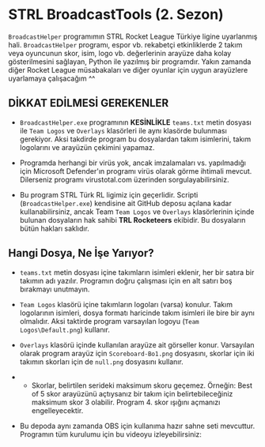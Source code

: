 # STRL BroadcastTools (2. Sezon)

`BroadcastHelper` programımın STRL Rocket League Türkiye ligine uyarlanmış hali. `BroadcastHelper` programı, espor vb. rekabetçi etkinliklerde 2 takım veya oyuncunun skor, isim, logo vb. değerlerinin arayüze daha kolay gösterilmesini sağlayan, Python ile yazılmış bir programdır. Yakın zamanda diğer Rocket League müsabakaları ve diğer oyunlar için uygun arayüzlere uyarlamaya çalışacağım ^^

## DİKKAT EDİLMESİ GEREKENLER

- `BroadcastHelper.exe` programının **KESİNLİKLE** `teams.txt` metin dosyası ile `Team Logos` ve `Overlays` klasörleri ile aynı klasörde bulunması gerekiyor. Aksi takdirde program bu dosyalardan takım isimlerini, takım logolarını ve arayüzün çekimini yapamaz.

- Programda herhangi bir virüs yok, ancak imzalamaları vs. yapılmadığı için Microsoft Defender'ın programı virüs olarak görme ihtimali mevcut. Dilerseniz programı virustotal.com üzerinden sorgulayabilirsiniz.

- Bu program STRL Türk RL ligimiz için geçerlidir. Scripti (`BroadcastHelper.exe`) kendisine ait GitHub deposu açılana kadar kullanabilirsiniz, ancak Team `Team Logos` ve `Overlays` klasörlerinin içinde bulunan dosyaların hak sahibi **TRL Rocketeers** ekibidir. Bu dosyaların bütün hakları saklıdır.

## Hangi Dosya, Ne İşe Yarıyor?

- `teams.txt` metin dosyası içine takımların isimleri eklenir, her bir satıra bir takımın adı yazılır. Programın doğru çalışması için en alt satırı boş bırakmayı unutmayın.

- `Team Logos` klasörü içine takımların logoları (varsa) konulur. Takım logolarının isimleri, dosya formatı haricinde takım isimleri ile bire bir aynı olmalıdır. Aksi taktirde program varsayılan logoyu (`Team Logos\Default.png`) kullanır.

- `Overlays` klasörü içinde kullanılan arayüze ait görseller konur. Varsayılan olarak program arayüz için `Scoreboard-Bo1.png` dosyasını, skorlar için iki takımın skorları için de `null.png` dosyasını kullanır. 
- - Skorlar, belirtilen serideki maksimum skoru geçemez. Örneğin: Best of 5 skor arayüzünü açtıysanız bir takım için belirtebileceğiniz maksimum skor 3 olabilir. Program 4. skor ışığını açmanızı engelleyecektir.

- Bu depoda aynı zamanda OBS için kullanıma hazır sahne seti mevcuttur. Programın tüm kurulumu için bu videoyu izleyebilirsiniz:
